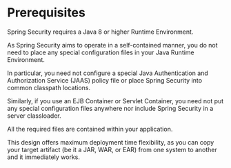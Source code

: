 # Prerequisites

Spring Security requires a Java 8 or higher Runtime Environment.

As Spring Security aims to operate in a self-contained manner, you do not need to place any special configuration files in your Java Runtime Environment.

In particular, you need not configure a special Java Authentication and Authorization Service (JAAS) policy file or place Spring Security into common classpath locations.

Similarly, if you use an EJB Container or Servlet Container, you need not put any special configuration files anywhere nor include Spring Security in a server classloader.

All the required files are contained within your application.

This design offers maximum deployment time flexibility, as you can copy your target artifact (be it a JAR, WAR, or EAR) from one system to another and it immediately works.

